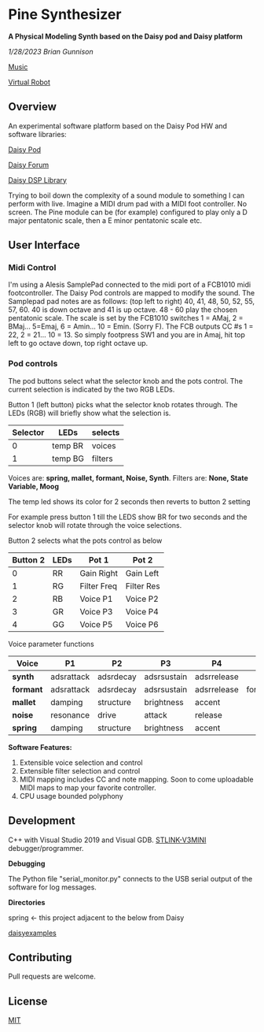 
# Pine Synthesizer

**A Physical Modeling Synth based on the Daisy pod and Daisy platform**

*1/28/2023 Brian Gunnison*

[Music](https://soundcloud.com/briang-1-1)

[Virtual Robot](https://virtualrobot.net/)

## Overview

An experimental software platform based on the Daisy Pod HW and software libraries:

[Daisy Pod](https://www.electro-smith.com/daisy/pod)

[Daisy Forum](https://forum.electro-smith.com/)

[Daisy DSP Library](https://electro-smith.github.io/DaisySP/index.html)

Trying to boil down the complexity of a sound module to something I can perform with live. 
Imagine a MIDI drum pad with a MIDI foot controller. No screen. 
The Pine module can be (for example) configured to play only a D major pentatonic scale, then a E minor pentatonic scale etc. 

## User Interface
### Midi Control
I'm using a Alesis SamplePad connected to the midi port of a FCB1010 midi footcontroller. The Daisy Pod controls are mapped to modify the sound. 
The Samplepad pad notes are as follows: (top left to right) 40, 41, 48, 50, 52, 55, 57, 60. 40 is down octave and 41 is up octave. 48 - 60 play the chosen pentatonic scale. The scale is set by the FCB1010 switches 1 = AMaj, 2 = BMaj... 5=Emaj, 6 = Amin... 10 = Emin. (Sorry F). The FCB outputs CC #s 1 = 22, 2 = 21... 10 = 13. 
So simply footpress SW1 and you are in Amaj, hit top left to go octave down, top right octave up. 

### Pod controls
The pod buttons select what the selector knob and the pots control. The current selection is indicated by the two RGB LEDs. 

Button 1 (left button)	picks what the selector knob rotates through. The LEDs (RGB) will briefly show what the selection is. 

| Selector | LEDs    |	selects |	
| -------- | ------- | -------- |
| 0		     | temp BR |	voices  |
| 1		     | temp BG |	filters | 

Voices are: **spring, mallet, formant, Noise, Synth**. Filters are: **None, State Variable, Moog**

The temp led shows its color for 2 seconds then reverts to button 2 setting

For example press button 1 till the LEDS show BR for two seconds and the selector knob will rotate through the voice selections. 

Button 2 selects what the pots control as below

| Button 2 |	LEDs |	Pot 1	     |  Pot 2     |
| -------  | ----- | ----------- | ---------- |
| 0			   |  RR	 |	Gain Right | Gain Left  |
| 1			   |  RG	 |	Filter Freq| Filter Res |
| 2 			 |  RB	 |	Voice P1	 | Voice P2   |
| 3			   |  GR	 |	Voice P3	 | Voice P4   |
| 4			   |  GG	 |  Voice P5	 | Voice P6   |


Voice	parameter functions

| Voice |		P1	|   P2	|   P3	|   P4	|   P5	| P6    |
| ----- | ----- |------ | ----- | ----- |------ | ----- |
|**synth**	|	  adsrattack	|adsrdecay	|  adsrsustain	|  adsrrelease| | | |
|**formant**|		adsrattack|	adsrdecay	|  adsrsustain	|  adsrrelease	|  formantfreq	| phaseshift |
|**mallet**	|	damping	|	  structure|	  brightness	 | accent | | |
|**noise**	|	  resonance	 | drive	|	    attack	|	    release | | |
|**spring**	|	damping	|	  structure|	  brightness	|  accent | | |


**Software Features:**
1. Extensible voice selection and control
2. Extensible filter selection and control
3. MIDI mapping includes CC and note mapping. Soon to come uploadable MIDI maps to map your favorite controller. 
4. CPU usage bounded polyphony

## Development

C++ with Visual Studio 2019 and Visual GDB. [STLINK-V3MINI](https://www.st.com/resource/en/user_manual/dm00555046-stlink-v3mods-and-stlink-v3mini-mini-debuggers-programmers-for-stm32-stmicroelectronics.pdf) debugger/programmer.

**Debugging**

The Python file "serial_monitor.py" connects to the USB serial output of the software for log messages. 

**Directories**

spring <- this project adjacent to the below from Daisy

[daisyexamples](https://github.com/electro-smith/DaisyExamples) 

## Contributing
Pull requests are welcome. 

## License
[MIT](https://choosealicense.com/licenses/mit/)

